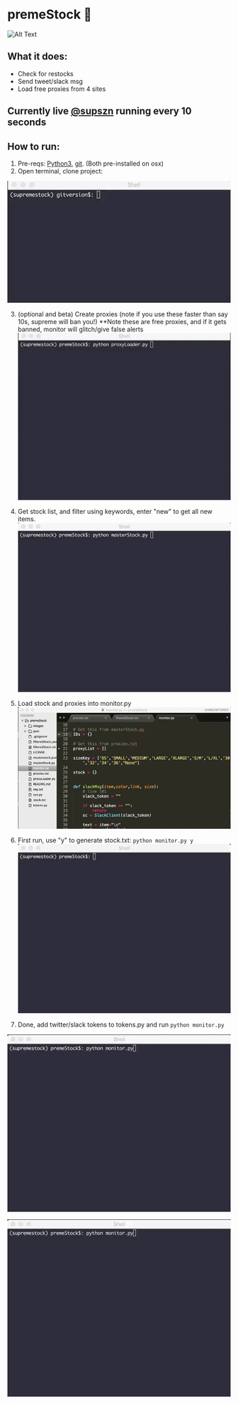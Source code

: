 # premeStock 🤖
![Alt Text](https://zippy.gfycat.com/BabyishWelloffEasteuropeanshepherd.gif)

## What it does:
- Check for restocks
- Send tweet/slack msg
- Load free proxies from 4 sites

## Currently live [@supszn](https://twitter.com/supszn) running every 10 seconds

## How to run:
1. Pre-reqs: [Python3](https://www.python.org/downloads/), [git](https://git-scm.com/downloads). (Both pre-installed on osx)
2. Open terminal, clone project:

![gif](/images/git.gif)

3. (optional and beta) Create proxies (note if you use these faster than say 10s, supreme will ban you!)
**Note these are free proxies, and if it gets banned, monitor will glitch/give false alerts
![gif](/images/proxy.gif)

4. Get stock list, and filter using keywords, enter "new" to get all new items.
![gif](/images/stock.gif)

5. Load stock and proxies into monitor.py
![gif](/images/load.gif)

6. First run, use "y" to generate stock.txt: ```python monitor.py y```
![gif](/images/first.gif)

7. Done, add twitter/slack tokens to tokens.py and run ```python monitor.py```

![gif](/images/restock.gif)

![gif](/images/nochange.gif)


